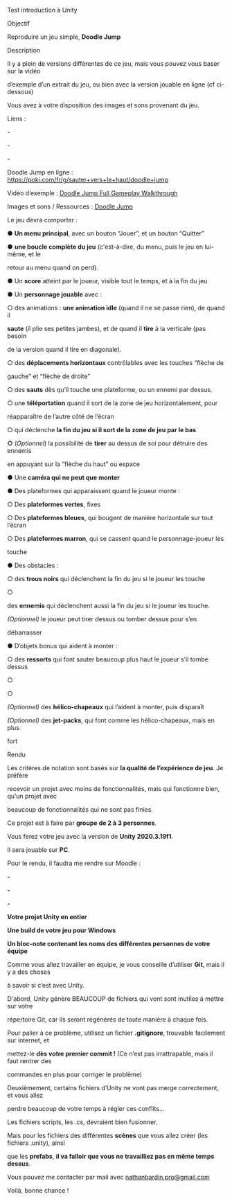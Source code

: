 ﻿

Test introduction à Unity

Objectif

Reproduire un jeu simple, **Doodle Jump**

Description

Il y a plein de versions différentes de ce jeu, mais vous pouvez vous baser sur la vidéo

d’exemple d’un extrait du jeu, ou bien avec la version jouable en ligne (cf ci-dessous)

Vous avez à votre disposition des images et sons provenant du jeu.

Liens :

\-

\-

\-

Doodle Jump en ligne : <https://poki.com/fr/g/sauter+vers+le+haut/doodle+jump>

Vidéo d’exemple : [Doodle](https://www.youtube.com/watch?v=QVfkpZGOGBY)[ ](https://www.youtube.com/watch?v=QVfkpZGOGBY)[Jump](https://www.youtube.com/watch?v=QVfkpZGOGBY)[ ](https://www.youtube.com/watch?v=QVfkpZGOGBY)[Full](https://www.youtube.com/watch?v=QVfkpZGOGBY)[ ](https://www.youtube.com/watch?v=QVfkpZGOGBY)[Gameplay](https://www.youtube.com/watch?v=QVfkpZGOGBY)[ ](https://www.youtube.com/watch?v=QVfkpZGOGBY)[Walkthrough](https://www.youtube.com/watch?v=QVfkpZGOGBY)

Images et sons / Ressources : [Doodle](https://drive.google.com/drive/folders/1DtT2XCwOLfZBNj114iF7FQ1WyBMWvJzv?usp=sharing)[ ](https://drive.google.com/drive/folders/1DtT2XCwOLfZBNj114iF7FQ1WyBMWvJzv?usp=sharing)[Jump](https://drive.google.com/drive/folders/1DtT2XCwOLfZBNj114iF7FQ1WyBMWvJzv?usp=sharing)

Le jeu devra comporter :

● **Un menu principal**, avec un bouton “Jouer”, et un bouton “Quitter”

● **une boucle complète du jeu** (c'est-à-dire, du menu, puis le jeu en lui-même, et le

retour au menu quand on perd).

● Un **score** atteint par le joueur, visible tout le temps, et à la fin du jeu

● Un **personnage jouable** avec :

○ des animations : **une animation idle** (quand il ne se passe rien), de quand il

**saute** (il plie ses petites jambes), et de quand il **tire** à la verticale (pas besoin

de la version quand il tire en diagonale).





○ des **déplacements horizontaux** contrôlables avec les touches “flèche de

gauche” et “flèche de droite”

○ des **sauts** dès qu’il touche une plateforme, ou un ennemi par dessus.

○ une **téléportation** quand il sort de la zone de jeu horizontalement, pour

réapparaître de l’autre côté de l’écran

○ qui déclenche **la fin du jeu si il sort de la zone de jeu par le bas**

**○** (*Optionnel*) la possibilité de **tirer** au dessus de soi pour détruire des ennemis

en appuyant sur la “flèche du haut” ou espace

● Une **caméra qui ne peut que monter**

● Des plateformes qui apparaissent quand le joueur monte :

○ Des **plateformes vertes**, fixes

○ Des **plateformes bleues**, qui bougent de manière horizontale sur tout l’écran

○ Des **plateformes marron**, qui se cassent quand le personnage-joueur les

touche

● Des obstacles :

○ des **trous noirs** qui déclenchent la fin du jeu si le joueur les touche

○

des **ennemis** qui déclenchent aussi la fin du jeu si le joueur les touche.

*(Optionnel)* le joueur peut tirer dessus ou tomber dessus pour s’en

débarrasser

● D’objets bonus qui aident à monter :

○ des **ressorts** qui font sauter beaucoup plus haut le joueur s’il tombe dessus

○

○

*(Optionnel)* des **hélico-chapeaux** qui l’aident à monter, puis disparaît

*(Optionnel)* des **jet-packs**, qui font comme les hélico-chapeaux, mais en plus

fort

Rendu

Les critères de notation sont basés sur **la qualité de l’expérience de jeu**. Je préfère

recevoir un projet avec moins de fonctionnalités, mais qui fonctionne bien, qu’un projet avec

beaucoup de fonctionnalités qui ne sont pas finies.





Ce projet est à faire par **groupe de 2 à 3 personnes**.

Vous ferez votre jeu avec la version de **Unity 2020.3.19f1**.

Il sera jouable sur **PC**.

Pour le rendu, il faudra me rendre sur Moodle :

**-**

**-**

**-**

**Votre projet Unity en entier**

**Une build de votre jeu pour Windows**

**Un bloc-note contenant les noms des différentes personnes de votre équipe**

Comme vous allez travailler en équipe, je vous conseille d’utiliser **Git**, mais il y a des choses

à savoir si c’est avec Unity.

D'abord, Unity génère BEAUCOUP de fichiers qui vont sont inutiles à mettre sur votre

répertoire Git, car ils seront régénérés de toute manière à chaque fois.

Pour palier à ce problème, utilisez un fichier **.gitignore**, trouvable facilement sur internet, et

mettez-le **dès votre premier commit !** (Ce n’est pas irrattrapable, mais il faut rentrer des

commandes en plus pour corriger le problème)

Deuxièmement, certains fichiers d’Unity ne vont pas merge correctement, et vous allez

perdre beaucoup de votre temps à régler ces conflits…

Les fichiers scripts, les .cs, devraient bien fusionner.

Mais pour les fichiers des différentes **scènes** que vous allez créer (les fichiers .unity), ainsi

que les **prefabs**, **il va falloir que vous ne travailliez pas en même temps dessus**.

Vous pouvez me contacter par mail avec <nathanbardin.pro@gmail.com>

Voilà, bonne chance !

